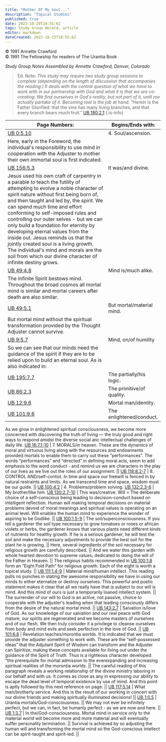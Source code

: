 ```yaml
---
title: "Mother Of My Soul..."
description: "Topical Studies"
published: true
date: 2023-10-29T10:55:6Z
tags: Study Group Herald, article
editor: markdown
dateCreated: 2023-10-23T10:55:6Z
---
```



<p class="v-card v-sheet theme--light gray lighten-3 px-2">© 1991 Annette Crawford<br>© 1991 The Fellowship for readers of The Urantia Book</p>

_Study Group Notes Assembled by Annette Crawford, Denver, Colorado_

> Ed. Note: _This study may require two study group sessions to complete (depending on the length of discussion that accompanies the reading.) It deals with the central question of what we have to work with in our partnership with God and what it is that we are co-creating. We find ourselves in God's reality, but not part of it, until roe actually partake of it. Becoming real is the job at hand._ “Herein is the Father Glorified: that the vine has many living branches, and that every branch bears much fruit.” [UB 180:2.1](/en/The_Urantia_Book/180#p2_1)
{.is-info}

Page Numbers: | Begins/Ends with:
--- | ---
[UB 0:5.10](/en/The_Urantia_Book/0#p5_10) | 4\. Soul/ascension.
Here, early in the Foreword, the individual's responsibility to use mind in cooperation with the Adjuster to mother their own immortal soul is first indicated. ||
[UB 156:5.3](/en/The_Urantia_Book/156#p5_3) | It was/and divine.
Jesus used his own craft of carpentry in a parable to teach the futility of attempting to evolve a noble character of spirit nature without first being born of, and then taught and led by, the spirit. We can spend much time and effort conforming to self-imposed rules and controlling our outer selves - but we can only build a foundation for eternity by developing eternal values from the inside out. Jesus reminds us that the jointly created soul is a living growth. The individual's mind and morals are the soil from which our divine character of infinite destiny grows. ||
[UB 49:4.8](/en/The_Urantia_Book/49#p4_8) | Mind is/much alike.
The Infinite Spirit bestows mind. Throughout the broad cosmos all mortal mind is similar and mortal careers after death are also similar. ||
[UB 49:5.1](/en/The_Urantia_Book/49#p5_1) | But mortal/material mind.
But mortal mind without the spiritual transformation provided by the Thought Adjuster cannot survive. ||
[UB 9:5.7](/en/The_Urantia_Book/9#p5_7) | Mind, on/of humility
So we can see that our minds need the guidance of the spirit if they are to be relied upon to build an eternal soul. As is also indicated in: ||
[UB 195:7.7](/en/The_Urantia_Book/195#p7_7) | The partially/his logic.
[UB 86:2.3](/en/The_Urantia_Book/86#p2_3) | The primitive/of quality.
[UB 12:9.6](/en/The_Urantia_Book/12#p9_6) | Mortal man/identity.
[UB 101:9.6](/en/The_Urantia_Book/101#p9_6) | The enlightened/conduct.
As we grow in enlightened spiritual consciousness, we become more concerned with discovering the truth of living — the truly good and right ways to respond amidst the diverse social anc intellectual challenges of daily life.
[UB 16:7.1-10](/en/The_Urantia_Book/16#p7_1) | 7\. MORALS/in heaven.
These are the dynamics of moral and virtuous living along with the resources and endowments provided mortals to enable them to carry out these “performances”. The words “performances” and “directed” in defining moral acts, seem to add emphasis to the word conduct - and remind us we are characters in the play of our lives as we live out the roles of our assignment. ||
[UB 118:8.2-7](/en/The_Urantia_Book/118#p8_2) | 8\. CONTROL AND/self-contiol.
In time and space our freewill is fenced in by natural restraints and limits. As we transcend time and space, wisdom must be our guide. ||
[UB 100:4.2](/en/The_Urantia_Book/100#p4_2) | 4. Problems/problem solving.
[UB 132:2.3-6](/en/The_Urantia_Book/132#p2_3) | My brother/like him.
[UB 130:2.7-10](/en/The_Urantia_Book/130#p2_7) | This was/creative.
Will = The deliberate choice of a self-conscious being leading to decision-conduct based on intelligent reflection. Human will making temporal decisions on material problems devoid of moral meanings and spiritual values is operating on an animal level. Will enables the human mind to experience the wonder of aspiring to be Godlike. ||
[UB 100:1.5-9](/en/The_Urantia_Book/100#p1_5) | The soil/superconsciousness.
If you tell a gardener the soil type necessary to grow tomatoes or roses or african violets or herbs, the gardener knows that various plants need different kinds of nutrients for healthy growth. If he is a serious gardener, he will test the soil and make the necessary adjustments to provide the best soil for the plant he is growing. ||
Here, several ingredients of the soil necessary for religious growth are carefully described. ||
And we water this garden with whole hearted devotion to supreme values; dedicated to doing the will of the Father in Heaven. ||
The religious habits recommended in [UB 100:1.8](/en/The_Urantia_Book/100#p1_8) form an “Eight Fold Path” for religious growth. Each of the eight is worth a topical study. ||
[UB 111:1.4-9](/en/The_Urantia_Book/111#p1_4) | Material mind/human intellect.
This reading pulls no punches in stating the awesome responsibility we have in using our minds to either eternalize or destroy ourselves. This powerful and poetic statement makes it clear that all we really have that is subject to our will is mind. And this mind of ours is just a temporarily loaned intellect system. ||
The surrender of our will to God is an active, not passive, choice to cooperate with the adjuster's leading when that leading consciously differs from the desire of the natural mortal mind. ||
[UB 143:2.7](/en/The_Urantia_Book/143#p2_7) | Salvation is/love of God.
As our knowledge of our salvation and our real peace with God mature, our spirits are regenerated and we become masters of ourselves and of our flesh. We then truly consider it a privilege to cleanse ourselves from body and mind evils and seek perfection in the love of God. ||
[UB 101:6.8](/en/The_Urantia_Book/101#p6_8) | Revelation teaches/morontia worlds.
It is indicated that we must provide the adjuster something to work with. These are the “self-possessed ideas” that the Adjutant Spirit of Wisdom can transform and the Adjuster can Spiritize, making these concepts available for living out under the guidance of the Spirit of Truth. Thus is a righteous character developed: "the prerequisite for mortal admission to the everexpanding and increasing spiritual realities of the morontia worlds. ||
The careful reading of this paragraph reveals a working relationship of the divine ministry laboring in our behalf and with us. It comes as close as any in expressing our ability to escape the dead level of temporal existence by use of mind. And this point is aptly followed by this next reference on page: ||
[UB 117:5.14](/en/The_Urantia_Book/117#p5_14) | What man/brotherly service.
And this is the result of our working in concert with our divine friends and making spiritually illuminated decisions! ||
[UB 1:0.5](/en/The_Urantia_Book/1#p0_5) | Urantia mortals/God-consciousness. ||
We may not ever be infinitely perfect, but we can, in fact, be humanly perfect - as we are now and here. ||
[UB 1:3.7](/en/The_Urantia_Book/1#p3_7) | In the/God-consciousness.
Mortal mind in service only to the material world will become more and more material and will eventually suffer personality termination. ||
Survival is achieved by so adjusting the human will and transforming the mortal mind so the God-conscious intellect can be spirit-taught and spirit-led. ||